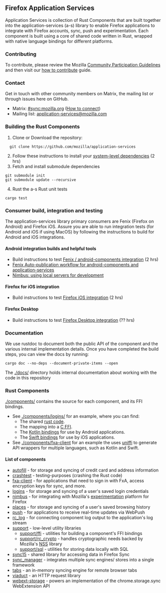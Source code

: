 ## Firefox Application Services

Application Services is collection of Rust Components that are built together into the application-services (a-s) library to enable Firefox applications to integrate with Firefox accounts, sync, push and experimentation. Each component is built using a core of shared code written in Rust, wrapped with native language bindings for different platforms.

### Contributing
To contribute, please review the Mozilla [Community Participation Guidelines](https://www.mozilla.org/en-US/about/governance/policies/participation/) and then visit our [how to contribute](docs/contributing.md) guide.

### Contact
Get in touch with other community members on Matrix, the mailing list or through issues here on GitHub.
- Matrix: [#sync:mozilla.org](https://chat.mozilla.org/#/room/#sync:mozilla.org) ([How to connect](https://wiki.mozilla.org/Matrix#Connect_to_Matrix))
- Mailing list: application-services@mozilla.com

### Building the Rust Components
1. Clone or Download the repository:
```shell
  git clone https://github.com/mozilla/application-services
  ```
2. Follow these instructions to install your [system-level dependencies](https://github.com/mozilla/application-services/blob/main/docs/build.md#building-application-services) (2 hrs)
3. Fetch and install submodule dependencies
```shell
git submodule init
git submodule update --recursive
```
4. Rust the a-s Rust unit tests
```shell
cargo test
```

### Consumer build, integration and testing
The application-services library primary consumers are Fenix (Firefox on Android) and Firefox iOS. Assure you are able to run integration tests (for Android and iOS if using MacOS) by following the instructions to build for Android and iOS integrations.  

#### Android integration builds and helpful tools
* Build instructions to test [Fenix / android-components integration](https://github.com/mozilla/application-services/blob/main/docs/build.md#building-for-fenix) (2 hrs)
* [Fenix Auto-publication workflow for android-components and application-services](https://github.com/mozilla-mobile/fenix/#auto-publication-workflow-for-android-components-and-application-services)
* [Nimbus: using local servers for development](https://github.com/mozilla-mobile/fenix/#using-nimbus-servers-during-local-development)


#### Firefox for iOS integration
* Build instructions to test [Firefox iOS integration](https://github.com/mozilla/application-services/blob/main/docs/build.md#building-for-firefox-ios) (2 hrs)

#### Firefox Desktop
* Build instructions to test [Firefox Desktop integration](https://github.com/mozilla/application-services/blob/main/docs/build.md#building-for-firefox-desktop) (?? hrs)

### Documentation
We use rustdoc to document both the public API of the component and the various internal implementation details. Once you have completed the build steps, you can view the docs by running:

```shell
cargo doc --no-deps --document-private-items --open
```

The [./docs/](docs) directory holds internal documentation about working with the
code in this repository

### Rust Components

[./components/](components) contains the source for each component, and its
  FFI bindings.
* See [./components/logins/](components/logins) for an example, where you can
    find:
  * The shared [rust code](components/logins/src).
  * The mapping into a [C FFI](components/logins/ffi).
  * The [Kotlin bindings](components/logins/android) for use by Android
      applications.
  * The [Swift bindings](components/logins/ios) for use by iOS applications.
* See [./components/fxa-client](components/fxa-client) for an example the uses
    [uniffi](https://github.com/mozilla/uniffi-rs/) to generate API wrappers for
    multiple languages, such as Kotlin and Swift.

#### List of components
* [autofill](components/autofill) - for storage and syncing of credit card and
  address information
* [crashtest](components/crashtest) - testing-purposes (crashing the Rust code)
* [fxa-client](components/fxa-client) - for applications that need to sign in
  with FxA, access encryption keys for sync, and more.
* [logins](components/logins) - for storage and syncing of a user's saved login
  credentials
* [nimbus](components/nimbus) - for integrating with Mozilla's [experimentation](https://mozilla.github.io/experimenter-docs/) platform for Firefox
* [places](components/places) - for storage and syncing of a user's saved
  browsing history
* [push](components/push) - for applications to receive real-time updates via
  WebPush
* [rc_log](components/rc_log) - for connecting component log output to the
  application's log stream
* [support](components/support) - low-level utility libraries
  * [support/ffi](components/support/ffi) - utilities for building a component's
    FFI bindings
  * [support/rc_crypto](components/rc_crypto) - handles cryptographic needs backed by Mozilla's
    [NSS](https://developer.mozilla.org/en-US/docs/Mozilla/Projects/NSS) library
  * [support/sql](components/support/sql) - utilities for storing data locally
    with SQL
* [sync15](components/sync15) - shared library for accessing data in Firefox
  Sync
* [sync_manager](components/sync_manager) - integrates multiple sync engines/
  stores into a single framework
* [tabs](components/tabs) - an in-memory syncing engine for remote browser tabs
* [viaduct](components/viaduct) - an HTTP request library
* [webext-storage](components/webext-storage) - powers an implementation of the
chrome.storage.sync WebExtension API
